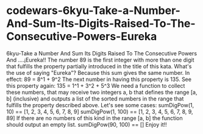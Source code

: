 # codewars-6kyu-Take-a-Number-And-Sum-Its-Digits-Raised-To-The-Consecutive-Powers-Eureka
6kyu-Take a Number And Sum Its Digits Raised To The Consecutive Powers And ....¡Eureka!!       The number 89 is the first integer with more than one digit that fulfills the property partially introduced in the title of this kata. What's the use of saying "Eureka"? Because this sum gives the same number.  In effect: 89 = 8^1 + 9^2  The next number in having this property is 135.  See this property again: 135 = 1^1 + 3^2 + 5^3  We need a function to collect these numbers, that may receive two integers a, b that defines the range [a, b] (inclusive) and outputs a list of the sorted numbers in the range that fulfills the property described above.  Let's see some cases:  sumDigPow(1, 10) == [1, 2, 3, 4, 5, 6, 7, 8, 9]  sumDigPow(1, 100) == [1, 2, 3, 4, 5, 6, 7, 8, 9, 89] If there are no numbers of this kind in the range [a, b] the function should output an empty list.  sumDigPow(90, 100) == [] Enjoy it!!
